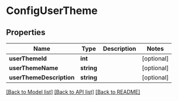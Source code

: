 # ConfigUserTheme

## Properties
Name | Type | Description | Notes
------------ | ------------- | ------------- | -------------
**userThemeId** | **int** |  | [optional] 
**userThemeName** | **string** |  | [optional] 
**userThemeDescription** | **string** |  | [optional] 

[[Back to Model list]](../README.md#documentation-for-models) [[Back to API list]](../README.md#documentation-for-api-endpoints) [[Back to README]](../README.md)


